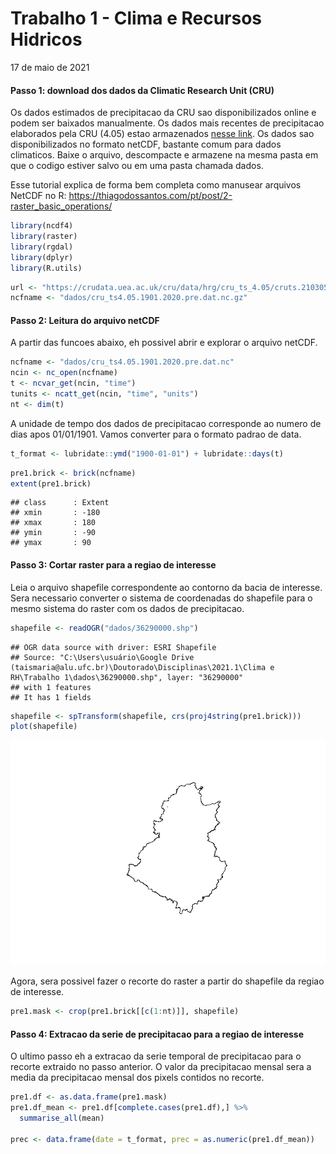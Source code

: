 Trabalho 1 - Clima e Recursos Hidricos
================
17 de maio de 2021

#### Passo 1: download dos dados da Climatic Research Unit (CRU)

Os dados estimados de precipitacao da CRU sao disponibilizados online e podem ser baixados manualmente. Os dados mais recentes de precipitacao elaborados pela CRU (4.05) estao armazenados [nesse link](https://crudata.uea.ac.uk/cru/data/hrg/cru_ts_4.05/cruts.2103051243.v4.05/pre/). Os dados sao disponibilizados no formato netCDF, bastante comum para dados climaticos. Baixe o arquivo, descompacte e armazene na mesma pasta em que o codigo estiver salvo ou em uma pasta chamada dados.

Esse tutorial explica de forma bem completa como manusear arquivos NetCDF no R: <https://thiagodossantos.com/pt/post/2-raster_basic_operations/>

``` r
library(ncdf4)
library(raster)
library(rgdal)
library(dplyr)
library(R.utils)
```

``` r
url <- "https://crudata.uea.ac.uk/cru/data/hrg/cru_ts_4.05/cruts.2103051243.v4.05/pre/"
ncfname <- "dados/cru_ts4.05.1901.2020.pre.dat.nc.gz"
```

#### Passo 2: Leitura do arquivo netCDF

A partir das funcoes abaixo, eh possivel abrir e explorar o arquivo netCDF.

``` r
ncfname <- "dados/cru_ts4.05.1901.2020.pre.dat.nc"
ncin <- nc_open(ncfname)
t <- ncvar_get(ncin, "time")
tunits <- ncatt_get(ncin, "time", "units")
nt <- dim(t)
```

A unidade de tempo dos dados de precipitacao corresponde ao numero de dias apos 01/01/1901. Vamos converter para o formato padrao de data.

``` r
t_format <- lubridate::ymd("1900-01-01") + lubridate::days(t)
```

``` r
pre1.brick <- brick(ncfname)
extent(pre1.brick)
```

    ## class      : Extent 
    ## xmin       : -180 
    ## xmax       : 180 
    ## ymin       : -90 
    ## ymax       : 90

#### Passo 3: Cortar raster para a regiao de interesse

Leia o arquivo shapefile correspondente ao contorno da bacia de interesse. Sera necessario converter o sistema de coordenadas do shapefile para o mesmo sistema do raster com os dados de precipitacao.

``` r
shapefile <- readOGR("dados/36290000.shp")
```

    ## OGR data source with driver: ESRI Shapefile 
    ## Source: "C:\Users\usuário\Google Drive (taismaria@alu.ufc.br)\Doutorado\Disciplinas\2021.1\Clima e RH\Trabalho 1\dados\36290000.shp", layer: "36290000"
    ## with 1 features
    ## It has 1 fields

``` r
shapefile <- spTransform(shapefile, crs(proj4string(pre1.brick)))
plot(shapefile)
```

![](trabalho1_roteiro_files/figure-markdown_github/unnamed-chunk-6-1.png)

Agora, sera possivel fazer o recorte do raster a partir do shapefile da regiao de interesse.

``` r
pre1.mask <- crop(pre1.brick[[c(1:nt)]], shapefile)
```

#### Passo 4: Extracao da serie de precipitacao para a regiao de interesse

O ultimo passo eh a extracao da serie temporal de precipitacao para o recorte extraido no passo anterior. O valor da precipitacao mensal sera a media da precipitacao mensal dos pixels contidos no recorte.

``` r
pre1.df <- as.data.frame(pre1.mask)
pre1.df_mean <- pre1.df[complete.cases(pre1.df),] %>%
  summarise_all(mean)

prec <- data.frame(date = t_format, prec = as.numeric(pre1.df_mean))
```
